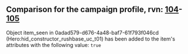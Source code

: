 ## Comparison for the campaign profile, rvn: [104](https://github.com/PRO100KatYT/FortniteProfileRevisions/tree/main/profiles/campaign/104%20campaign.json)-[105](https://github.com/PRO100KatYT/FortniteProfileRevisions/tree/main/profiles/campaign/105%20campaign.json)

Object item_seen in 0adad579-d676-4a48-baf7-61f793f046cd (Hero:hid_constructor_rushbase_uc_t01) has been added to the item's attributes with the following value: `true`
<br><br>
